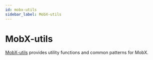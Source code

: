 ```yaml
---
id: mobx-utils
sidebar_label: MobX-utils
---
```


# MobX-utils

[MobX-utils](https://github.com/mobxjs/mobx-utils) provides utility functions and common patterns for MobX.

